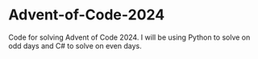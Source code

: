 # Advent-of-Code-2024
Code for solving Advent of Code 2024. I will be using Python to solve on odd days and C# to solve on even days.
